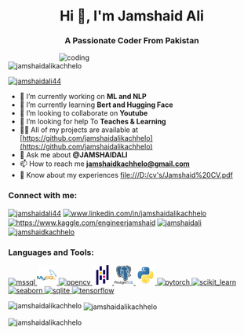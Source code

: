 <h1 align="center">Hi 👋, I'm Jamshaid Ali</h1>
<h3 align="center">A Passionate Coder From Pakistan </h3>


<img align="right" alt="coding" width="400" src="https://user-images.githubusercontent.com/55389276/140866485-8fb1c876-9a8f-4d6a-98dc-08c4981eaf70.gif">


<p align="left"> <img src="https://komarev.com/ghpvc/?username=jamshaidalikachhelo&label=Profile%20views&color=0e75b6&style=flat" alt="jamshaidalikachhelo" /> </p>

<p align="left"> <a href="https://twitter.com/jamshaidali44" target="blank"><img src="https://img.shields.io/twitter/follow/jamshaidali44?logo=twitter&style=for-the-badge" alt="jamshaidali44" /></a> </p>

- 🔭 I’m currently working on **ML and NLP**
- 🌱 I’m currently learning **Bert and Hugging Face**
- 👯 I’m looking to collaborate on **Youtube**
- 🤝 I’m looking for help To **Teaches & Learning**
- 👨‍💻 All of my projects are available at [https://github.com/jamshaidalikachhelo](https://github.com/jamshaidalikachhelo)
- 💬 Ask me about **@JAMSHAIDALI**
- 📫 How to reach me **jamshaidkachhelo@gmail.com**
- 📄 Know about my experiences  [file:///D:/cv's/Jamshaid%20CV.pdf](file:///D:/cv's/Jamshaid%20CV.pdf)

<h3 align="left">Connect with me:</h3>
<p align="left">
<a href="https://twitter.com/jamshaidali44" target="blank"><img align="center" src="https://raw.githubusercontent.com/rahuldkjain/github-profile-readme-generator/master/src/images/icons/Social/twitter.svg" alt="jamshaidali44" height="30" width="40" /></a>
<a href="https://linkedin.com/in/www.linkedin.com/in/jamshaidalikachhelo" target="blank"><img align="center" src="https://raw.githubusercontent.com/rahuldkjain/github-profile-readme-generator/master/src/images/icons/Social/linked-in-alt.svg" alt="www.linkedin.com/in/jamshaidalikachhelo" height="30" width="40" /></a>
<a href="https://kaggle.com/https://www.kaggle.com/engineerjamshaid" target="blank"><img align="center" src="https://raw.githubusercontent.com/rahuldkjain/github-profile-readme-generator/master/src/images/icons/Social/kaggle.svg" alt="https://www.kaggle.com/engineerjamshaid" height="30" width="40" /></a>
<a href="https://fb.com/jamshaidali" target="blank"><img align="center" src="https://raw.githubusercontent.com/rahuldkjain/github-profile-readme-generator/master/src/images/icons/Social/facebook.svg" alt="jamshaidali" height="30" width="40" /></a>
<a href="https://instagram.com/jamshaidkachhelo" target="blank"><img align="center" src="https://raw.githubusercontent.com/rahuldkjain/github-profile-readme-generator/master/src/images/icons/Social/instagram.svg" alt="jamshaidkachhelo" height="30" width="40" /></a>
</p>

<h3 align="left">Languages and Tools:</h3>
<p align="left"> <a href="https://www.microsoft.com/en-us/sql-server" target="_blank" rel="noreferrer"> <img src="https://www.svgrepo.com/show/303229/microsoft-sql-server-logo.svg" alt="mssql" width="40" height="40"/> </a> <a href="https://www.mysql.com/" target="_blank" rel="noreferrer"> <img src="https://raw.githubusercontent.com/devicons/devicon/master/icons/mysql/mysql-original-wordmark.svg" alt="mysql" width="40" height="40"/> </a> <a href="https://opencv.org/" target="_blank" rel="noreferrer"> <img src="https://www.vectorlogo.zone/logos/opencv/opencv-icon.svg" alt="opencv" width="40" height="40"/> </a> <a href="https://pandas.pydata.org/" target="_blank" rel="noreferrer"> <img src="https://raw.githubusercontent.com/devicons/devicon/2ae2a900d2f041da66e950e4d48052658d850630/icons/pandas/pandas-original.svg" alt="pandas" width="40" height="40"/> </a> <a href="https://www.postgresql.org" target="_blank" rel="noreferrer"> <img src="https://raw.githubusercontent.com/devicons/devicon/master/icons/postgresql/postgresql-original-wordmark.svg" alt="postgresql" width="40" height="40"/> </a> <a href="https://www.python.org" target="_blank" rel="noreferrer"> <img src="https://raw.githubusercontent.com/devicons/devicon/master/icons/python/python-original.svg" alt="python" width="40" height="40"/> </a> <a href="https://pytorch.org/" target="_blank" rel="noreferrer"> <img src="https://www.vectorlogo.zone/logos/pytorch/pytorch-icon.svg" alt="pytorch" width="40" height="40"/> </a> <a href="https://scikit-learn.org/" target="_blank" rel="noreferrer"> <img src="https://upload.wikimedia.org/wikipedia/commons/0/05/Scikit_learn_logo_small.svg" alt="scikit_learn" width="40" height="40"/> </a> <a href="https://seaborn.pydata.org/" target="_blank" rel="noreferrer"> <img src="https://seaborn.pydata.org/_images/logo-mark-lightbg.svg" alt="seaborn" width="40" height="40"/> </a> <a href="https://www.sqlite.org/" target="_blank" rel="noreferrer"> <img src="https://www.vectorlogo.zone/logos/sqlite/sqlite-icon.svg" alt="sqlite" width="40" height="40"/> </a> <a href="https://www.tensorflow.org" target="_blank" rel="noreferrer"> <img src="https://www.vectorlogo.zone/logos/tensorflow/tensorflow-icon.svg" alt="tensorflow" width="40" height="40"/> </a> </p>

<p><img align="left" src="https://github-readme-stats.vercel.app/api/top-langs?username=jamshaidalikachhelo&show_icons=true&locale=en&layout=compact" alt="jamshaidalikachhelo" /></p>

<p>&nbsp;<img align="center" src="https://github-readme-stats.vercel.app/api?username=jamshaidalikachhelo&show_icons=true&locale=en" alt="jamshaidalikachhelo" /></p>

<p><img align="center" src="https://github-readme-streak-stats.herokuapp.com/?user=jamshaidalikachhelo&" alt="jamshaidalikachhelo" /></p>
